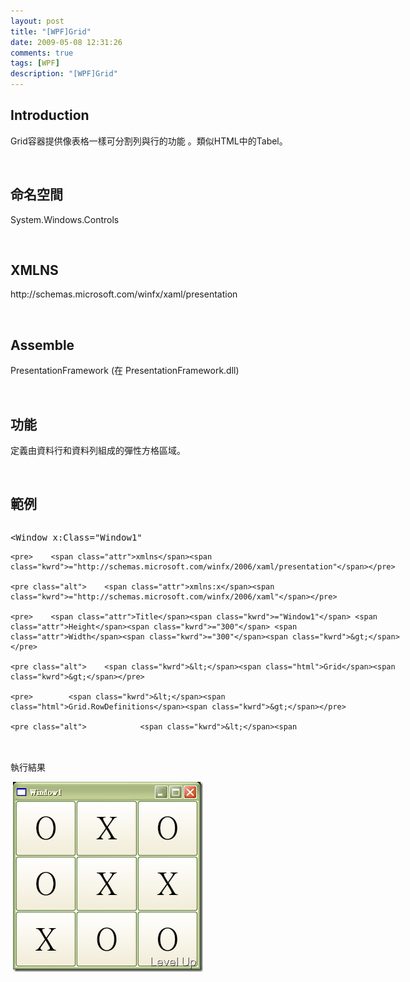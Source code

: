 ```yaml
---
layout: post
title: "[WPF]Grid"
date: 2009-05-08 12:31:26
comments: true
tags: [WPF]
description: "[WPF]Grid"
---
```

<h2>Introduction</h2>  <p />  <p>Grid容器提供像表格一樣可分割列與行的功能 。類似HTML中的Tabel。</p>  <p> </p>  <h2>命名空間 </h2>  <p />  <p>System.Windows.Controls</p>  <p> </p>  <h2>XMLNS</h2>  <p />  <p>http://schemas.microsoft.com/winfx/xaml/presentation</p>  <p> </p>  <h2>Assemble</h2>  <p />  <p />  <p>PresentationFramework (在 PresentationFramework.dll)</p>  <p> </p>  <h2>功能</h2>  <p>定義由資料行和資料列組成的彈性方格區域。</p>  <p> </p>  <h2>範例</h2>  <div style="width: 624px; height: 334px; overflow: auto">   <div class="csharpcode">     <pre class="alt"><span class="kwrd">&lt;</span><span class="html">Window</span> <span class="attr">x:Class</span><span class="kwrd">="Window1"</span></pre>

    <pre>    <span class="attr">xmlns</span><span class="kwrd">="http://schemas.microsoft.com/winfx/2006/xaml/presentation"</span></pre>

    <pre class="alt">    <span class="attr">xmlns:x</span><span class="kwrd">="http://schemas.microsoft.com/winfx/2006/xaml"</span></pre>

    <pre>    <span class="attr">Title</span><span class="kwrd">="Window1"</span> <span class="attr">Height</span><span class="kwrd">="300"</span> <span class="attr">Width</span><span class="kwrd">="300"</span><span class="kwrd">&gt;</span></pre>

    <pre class="alt">    <span class="kwrd">&lt;</span><span class="html">Grid</span><span class="kwrd">&gt;</span></pre>

    <pre>        <span class="kwrd">&lt;</span><span class="html">Grid.RowDefinitions</span><span class="kwrd">&gt;</span></pre>

    <pre class="alt">            <span class="kwrd">&lt;</span><span class="html">RowDefinition</span><span class="kwrd">/&gt;</span></pre>

    <pre>            <span class="kwrd">&lt;</span><span class="html">RowDefinition</span><span class="kwrd">/&gt;</span></pre>

    <pre class="alt">            <span class="kwrd">&lt;</span><span class="html">RowDefinition</span><span class="kwrd">/&gt;</span></pre>

    <pre>        <span class="kwrd">&lt;/</span><span class="html">Grid.RowDefinitions</span><span class="kwrd">&gt;</span></pre>

    <pre class="alt">        <span class="kwrd">&lt;</span><span class="html">Grid.ColumnDefinitions</span> <span class="kwrd">&gt;</span></pre>

    <pre>            <span class="kwrd">&lt;</span><span class="html">ColumnDefinition</span><span class="kwrd">/&gt;</span></pre>

    <pre class="alt">            <span class="kwrd">&lt;</span><span class="html">ColumnDefinition</span><span class="kwrd">/&gt;</span></pre>

    <pre>            <span class="kwrd">&lt;</span><span class="html">ColumnDefinition</span><span class="kwrd">/&gt;</span></pre>

    <pre class="alt">        <span class="kwrd">&lt;/</span><span class="html">Grid.ColumnDefinitions</span><span class="kwrd">&gt;</span></pre>

    <pre>        <span class="kwrd">&lt;</span><span class="html">Button</span> <span class="attr">FontSize</span><span class="kwrd">="50"</span> <span class="attr">Grid</span>.<span class="attr">Row</span><span class="kwrd">="0"</span> <span class="attr">Grid</span>.<span class="attr">Column</span><span class="kwrd">="0"</span><span class="kwrd">&gt;</span>O<span class="kwrd">&lt;/</span><span class="html">Button</span><span class="kwrd">&gt;</span></pre>

    <pre class="alt">        <span class="kwrd">&lt;</span><span class="html">Button</span> <span class="attr">FontSize</span><span class="kwrd">="50"</span> <span class="attr">Grid</span>.<span class="attr">Row</span><span class="kwrd">="0"</span> <span class="attr">Grid</span>.<span class="attr">Column</span><span class="kwrd">="1"</span><span class="kwrd">&gt;</span>X<span class="kwrd">&lt;/</span><span class="html">Button</span><span class="kwrd">&gt;</span></pre>

    <pre>        <span class="kwrd">&lt;</span><span class="html">Button</span> <span class="attr">FontSize</span><span class="kwrd">="50"</span> <span class="attr">Grid</span>.<span class="attr">Row</span><span class="kwrd">="0"</span> <span class="attr">Grid</span>.<span class="attr">Column</span><span class="kwrd">="2"</span><span class="kwrd">&gt;</span>O<span class="kwrd">&lt;/</span><span class="html">Button</span><span class="kwrd">&gt;</span></pre>

    <pre class="alt">        <span class="kwrd">&lt;</span><span class="html">Button</span> <span class="attr">FontSize</span><span class="kwrd">="50"</span> <span class="attr">Grid</span>.<span class="attr">Row</span><span class="kwrd">="1"</span> <span class="attr">Grid</span>.<span class="attr">Column</span><span class="kwrd">="0"</span><span class="kwrd">&gt;</span>O<span class="kwrd">&lt;/</span><span class="html">Button</span><span class="kwrd">&gt;</span></pre>

    <pre>        <span class="kwrd">&lt;</span><span class="html">Button</span> <span class="attr">FontSize</span><span class="kwrd">="50"</span> <span class="attr">Grid</span>.<span class="attr">Row</span><span class="kwrd">="1"</span> <span class="attr">Grid</span>.<span class="attr">Column</span><span class="kwrd">="1"</span><span class="kwrd">&gt;</span>X<span class="kwrd">&lt;/</span><span class="html">Button</span><span class="kwrd">&gt;</span></pre>

    <pre class="alt">        <span class="kwrd">&lt;</span><span class="html">Button</span> <span class="attr">FontSize</span><span class="kwrd">="50"</span> <span class="attr">Grid</span>.<span class="attr">Row</span><span class="kwrd">="1"</span> <span class="attr">Grid</span>.<span class="attr">Column</span><span class="kwrd">="2"</span><span class="kwrd">&gt;</span>X<span class="kwrd">&lt;/</span><span class="html">Button</span><span class="kwrd">&gt;</span></pre>

    <pre>        <span class="kwrd">&lt;</span><span class="html">Button</span> <span class="attr">FontSize</span><span class="kwrd">="50"</span> <span class="attr">Grid</span>.<span class="attr">Row</span><span class="kwrd">="2"</span> <span class="attr">Grid</span>.<span class="attr">Column</span><span class="kwrd">="0"</span><span class="kwrd">&gt;</span>X<span class="kwrd">&lt;/</span><span class="html">Button</span><span class="kwrd">&gt;</span></pre>

    <pre class="alt">        <span class="kwrd">&lt;</span><span class="html">Button</span> <span class="attr">FontSize</span><span class="kwrd">="50"</span> <span class="attr">Grid</span>.<span class="attr">Row</span><span class="kwrd">="2"</span> <span class="attr">Grid</span>.<span class="attr">Column</span><span class="kwrd">="1"</span><span class="kwrd">&gt;</span>O<span class="kwrd">&lt;/</span><span class="html">Button</span><span class="kwrd">&gt;</span></pre>

    <pre>        <span class="kwrd">&lt;</span><span class="html">Button</span> <span class="attr">FontSize</span><span class="kwrd">="50"</span> <span class="attr">Grid</span>.<span class="attr">Row</span><span class="kwrd">="2"</span> <span class="attr">Grid</span>.<span class="attr">Column</span><span class="kwrd">="2"</span><span class="kwrd">&gt;</span>O<span class="kwrd">&lt;/</span><span class="html">Button</span><span class="kwrd">&gt;</span></pre>

    <pre class="alt">    <span class="kwrd">&lt;/</span><span class="html">Grid</span><span class="kwrd">&gt;</span></pre>

    <pre><span class="kwrd">&lt;/</span><span class="html">Window</span><span class="kwrd">&gt;</span></pre>
  </div>
</div>
<style type="text/css"><![CDATA[

.csharpcode, .csharpcode pre
{
	font-size: small;
	color: black;
	font-family: consolas, "Courier New", courier, monospace;
	background-color: #ffffff;
	/*white-space: pre;*/
}
.csharpcode pre { margin: 0em; }
.csharpcode .rem { color: #008000; }
.csharpcode .kwrd { color: #0000ff; }
.csharpcode .str { color: #006080; }
.csharpcode .op { color: #0000c0; }
.csharpcode .preproc { color: #cc6633; }
.csharpcode .asp { background-color: #ffff00; }
.csharpcode .html { color: #800000; }
.csharpcode .attr { color: #ff0000; }
.csharpcode .alt 
{
	background-color: #f4f4f4;
	width: 100%;
	margin: 0em;
}
.csharpcode .lnum { color: #606060; }]]></style>

<p> </p>

<p>執行結果</p>

<p> <img style="border-right-width: 0px; border-top-width: 0px; border-bottom-width: 0px; border-left-width: 0px" border="0" alt="image" src="\images\posts\8351\image_thumb.png" width="304" height="304" /></p>